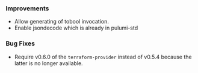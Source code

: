 ### Improvements

- Allow generating of tobool invocation.
- Enable jsondecode which is already in pulumi-std

### Bug Fixes

 - Require v0.6.0 of the `terraform-provider` instead of v0.5.4 because the latter is no longer available.
